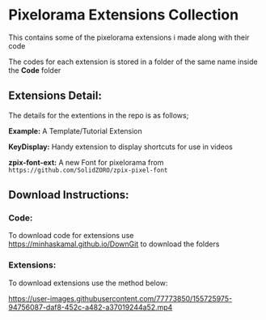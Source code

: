 # Pixelorama Extensions Collection
This contains some of the pixelorama extensions i made along with their code <p>
The codes for each extension is stored in a folder of the same name inside the **Code** folder

## Extensions Detail:
The details for the extentions in the repo is as follows; <p>
**Example:** A Template/Tutorial Extension<p>
**KeyDisplay:** Handy extension to display shortcuts for use in videos<p>
**zpix-font-ext:** A new Font for pixelorama from `https://github.com/SolidZORO/zpix-pixel-font`

## Download Instructions:

### Code:

To download code for extensions use https://minhaskamal.github.io/DownGit to download the folders

### Extensions:

To download extensions use the method below:

https://user-images.githubusercontent.com/77773850/155725975-94756087-daf8-452c-a482-a37019244a52.mp4
